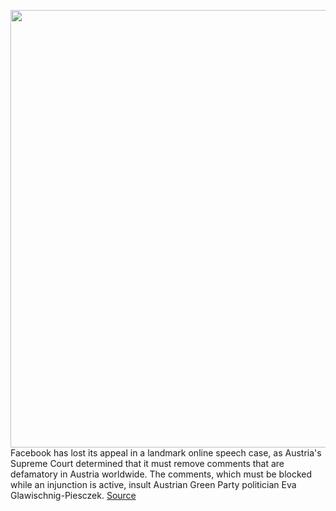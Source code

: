<img src='https://cdn.vox-cdn.com/thumbor/phkox9vnOaM4rvW4m6d-ZjlKkE0=/0x0:3000x1973/1200x800/filters:focal(1823x319:2303x799)/cdn.vox-cdn.com/uploads/chorus_image/image/67781253/492333298.0.jpg' width='700px' /><br/>
Facebook has lost its appeal in a landmark online speech case, as Austria's Supreme Court determined that it must remove comments that are defamatory in Austria worldwide. The comments, which must be blocked while an injunction is active, insult Austrian Green Party politician Eva Glawischnig-Piesczek.
<a href='https://www.theverge.com/2020/11/12/21562870/facebook-austria-supreme-court-eva-glawischnig-comment-reputation-ruling'> Source <a/>